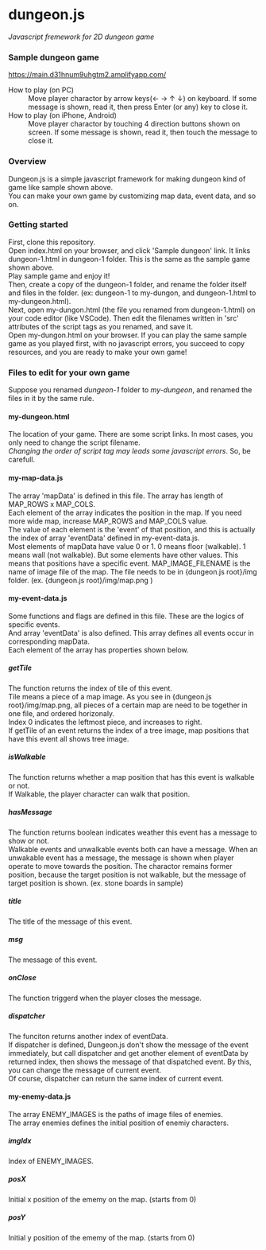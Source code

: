 # dungeon.js
*Javascript fremework for 2D dungeon game*

### Sample dungeon game
https://main.d31hnum9uhgtm2.amplifyapp.com/
<dl>
  <dt>How to play (on PC)</dt>
  <dd>Move player charactor by arrow keys(← → ↑ ↓) on keyboard. If some message is shown, read it, then press Enter (or any) key to close it.</dd>
  <dt>How to play (on iPhone, Android)</dt>
  <dd>Move player charactor by touching 4 direction buttons shown on screen. If some message is shown, read it, then touch the message to close it.</dd>
</dl>

### Overview
Dungeon.js is a simple javascript framework for making dungeon kind of game like sample shown above.<br>
You can make your own game by customizing map data, event data, and so on.

### Getting started
First, clone this repository.<br>
Open index.html on your browser, and click 'Sample dungeon' link. It links dungeon-1.html in dungeon-1 folder. This is the same as the sample game shown above.<br>
Play sample game and enjoy it!<br>
Then, create a copy of the dungeon-1 folder, and rename the folder itself and files in the folder. (ex: dungeon-1 to my-dungon, and dungeon-1.html to my-dungeon.html).<br>
Next, open my-dungon.html (the file you renamed from dungeon-1.html) on your code editor (like VSCode). Then edit the filenames written in 'src' attributes of the script tags as you renamed, and save it.<br>
Open my-dungon.html on your browser. If you can play the same sample game as you played first, with no javascript errors, you succeed to copy resources, and you are ready to make your own game!

### Files to edit for your own game
Suppose you renamed *dungeon-1* folder to *my-dungeon*, and renamed the files in it by the same rule.<br>
#### my-dungeon.html
The location of your game. There are some script links. In most cases, you only need to change the script filename.<br>
*Changing the order of script tag may leads some javascript errors*. So, be carefull.
#### my-map-data.js
The array 'mapData' is defined in this file. The array has length of MAP_ROWS x MAP_COLS. <br>
Each element of the array indicates the position in the map. If you need more wide map, increase MAP_ROWS and MAP_COLS value.<br>
The value of each element is the 'event' of that position, and this is actually the index of array 'eventData' defined in my-event-data.js.<br>
Most elements of mapData have value 0 or 1. 0 means floor (walkable). 1 means wall (not walkable). But some elements have other values. This means that positions have a specific event.
MAP_IMAGE_FILENAME is the name of image file of the map. The file needs to be in {dungeon.js root}/img folder. (ex. {dungeon.js root}/img/map.png )
#### my-event-data.js
Some functions and flags are defined in this file. These are the logics of specific events.<br>
And array 'eventData' is also defined. This array defines all events occur in corresponding mapData.<br>
Each element of the array has properties shown below.<br>
##### getTile
The function returns the index of tile of this event. <br>
Tile means a piece of a map image. As you see in {dungeon.js root}/img/map.png, all pieces of a certain map are need to be together in one file, and ordered horizonaly.<br>
Index 0 indicates the leftmost piece, and increases to right.<br>
If getTile of an event returns the index of a tree image, map positions that have this event all shows tree image.<br>
##### isWalkable
The function returns whether a map position that has this event is walkable or not.<br>
If Walkable, the player character can walk that position.<br>
##### hasMessage
The function returns boolean indicates weather this event has a message to show or not.<br>
Walkable events and unwalkable events both can have a message. When an unwakable event has a message, the message is shown when player operate to move towards the position. The charactor remains former position, because the target position is not walkable, but the message of target position is shown. (ex. stone boards in sample)
##### title
The title of the message of this event.
##### msg
The message of this event.
##### onClose
The function triggerd when the player closes the message.
##### dispatcher
The funciton returns another index of eventData.<br>
If dispatcher is defined, Dungeon.js don't show the message of the event immediately, but call dispatcher and get another element of eventData by returned index, then shows the message of that dispatched event. By this, you can change the message of current event.<br>
Of course, dispatcher can return the same index of current event.
#### my-enemy-data.js
The array ENEMY_IMAGES is the paths of image files of enemies.<br>
The array enemies defines the initial position of enemiy characters.<br>
##### imgIdx
Index of ENEMY_IMAGES.
##### posX
Initial x position of the ememy on the map. (starts from 0)
##### posY
Initial y position of the ememy of the map. (starts from 0)





